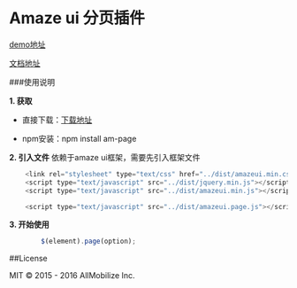 # Amaze ui 分页插件

[demo地址](https://lscho.github.io/am-page/docs/demo.html "demo地址")

[文档地址](https://github.com/lscho/am-page/blob/master/docs/doc.md "文档地址")

###使用说明

**1. 获取**

- 直接下载：[下载地址](https://github.com/lscho/am-page/archive/master.zip)

- npm安装：npm install am-page

**2. 引入文件**
依赖于amaze ui框架，需要先引入框架文件
```javascript
    <link rel="stylesheet" type="text/css" href="../dist/amazeui.min.css">
    <script type="text/javascript" src="../dist/jquery.min.js"></script>
    <script type="text/javascript" src="../dist/amazeui.min.js"></script>

    <script type="text/javascript" src="../dist/amazeui.page.js"></script>
```

**3. 开始使用**

```javascript
        $(element).page(option);
```

##License

MIT © 2015 - 2016 AllMobilize Inc.
